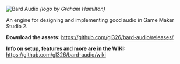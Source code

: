 ![Bard Audio](https://github.com/gl326/bard-audio/wiki/images/logo.png)
_(logo by Graham Hamilton)_

An engine for designing and implementing good audio in Game Maker Studio 2. 

**Download the assets:** https://github.com/gl326/bard-audio/releases/

**Info on setup, features and more are in the WIKI:** https://github.com/gl326/bard-audio/wiki
